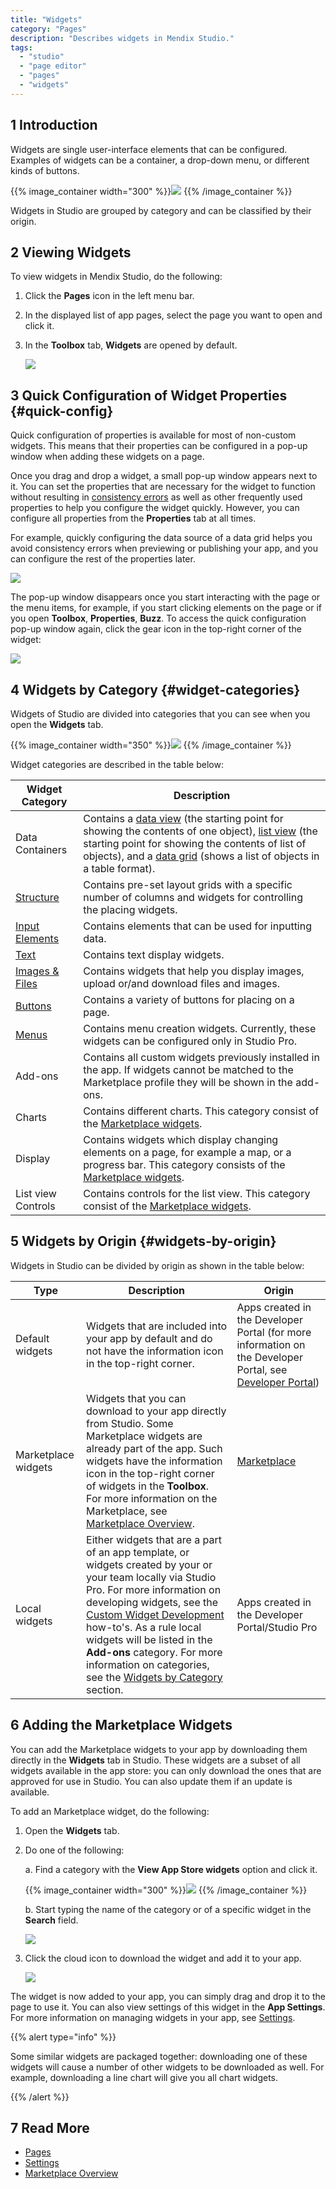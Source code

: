 ```yaml
---
title: "Widgets"
category: "Pages"
description: "Describes widgets in Mendix Studio."
tags:
  - "studio"
  - "page editor"
  - "pages"
  - "widgets"
---
```


## 1 Introduction

Widgets are single user-interface elements that can be configured. Examples of widgets can be a container, a drop-down menu, or different kinds of buttons.

{{% image_container width="300" %}}![](attachments/page-editor-widgets/widgets-examples.png)
{{% /image_container %}}

Widgets in Studio are grouped by category and can be classified by their origin.

## 2 Viewing Widgets

To view widgets in Mendix Studio, do the following:

1. Click the **Pages** icon in the left menu bar.

2. In the displayed list of app pages, select the page you want to open and click it.

3. In the **Toolbox** tab, **Widgets** are opened by default.

   ![](attachments/page-editor-widgets/toolbox-widgets.png)

## 3 Quick Configuration of Widget Properties {#quick-config}

Quick configuration of properties is available for most of non-custom widgets. This means that their properties can be configured in a pop-up window when adding these widgets on a page.

Once you drag and drop a widget, a small pop-up window appears next to it. You can set the properties that are necessary for the widget to function without resulting in [consistency errors](consistency-errors) as well as other frequently used properties to help you configure the widget quickly. However, you can configure all properties from the **Properties** tab at all times.

For example, quickly configuring the data source of a data grid helps you avoid consistency errors when previewing or publishing your app, and you can configure the rest of the properties later.

![](attachments/page-editor-widgets/quick-config.png)

The pop-up window disappears once you start interacting with the page or the menu items, for example, if you start clicking elements on the page or if you open **Toolbox**, **Properties**, **Buzz**. To access the quick configuration pop-up window again, click the gear icon in the top-right corner of the widget:

![](attachments/page-editor-widgets/quick-widget-icon.png)

## 4 Widgets by Category {#widget-categories}

Widgets of Studio are divided into categories that you can see when you open the **Widgets** tab.

{{% image_container width="350" %}}![](attachments/page-editor-widgets/widgets-categories.png)
{{% /image_container %}}

Widget categories are described in the table below:

| Widget Category                                        | Description                                                                                                                                                                                                                                                                                                                |
| ------------------------------------------------------ | -------------------------------------------------------------------------------------------------------------------------------------------------------------------------------------------------------------------------------------------------------------------------------------------------------------------------- |
| Data Containers                                        | Contains a [data view](page-editor-data-view-list-view) (the starting point for showing the contents of one object),  [list view](page-editor-data-view-list-view) (the starting point for showing the contents of list of objects), and a [data grid](page-editor-data-grid) (shows a list of objects in a table format). |
| [Structure](page-editor-widgets-structure)             | Contains pre-set layout grids with a specific number of columns and widgets for controlling the placing widgets.                                                                                                                                                                                                           |
| [Input Elements](page-editor-widgets-input-elements)   | Contains elements that can be used for inputting data.                                                                                                                                                                                                                                                                     |
| [Text](page-editor-widgets-text)                       | Contains text display widgets.                                                                                                                                                                                                                                                                                             |
| [Images & Files](page-editor-widgets-images-and-files) | Contains widgets that help you display images, upload or/and download files and images.                                                                                                                                                                                                                                    |
| [Buttons](page-editor-widgets-buttons)                 | Contains a variety of buttons for placing on a page.                                                                                                                                                                                                                                                                       |
| [Menus](/refguide8/menu-widgets)                       | Contains menu creation widgets. Currently, these widgets can be configured only in Studio Pro.                                                                                                                                                                                                                             |
| Add-ons                                                | Contains all custom widgets previously installed in the app. If widgets cannot be matched to the Marketplace profile they will be shown in the add-ons.                                                                                                                                                                    |
| Charts                                                 | Contains different charts. This category consist of the [Marketplace widgets](#app-store-widgets).                                                                                                                                                                                                                         |
| Display                                                | Contains widgets which display changing elements on a page, for example a map, or a progress bar. This category consists of the [Marketplace widgets](#app-store-widgets).                                                                                                                                                 |
| List view Controls                                     | Contains controls for the list view. This category consist of the [Marketplace widgets](#app-store-widgets).                                                                                                                                                                                                               |

## 5 Widgets by Origin {#widgets-by-origin}

Widgets in Studio can be divided by origin as shown in the table below:

| Type                                         | Description                                                                                                                                                                                                                                                                                                                                                                                                               | Origin                                                                                                                              |
| -------------------------------------------- | ------------------------------------------------------------------------------------------------------------------------------------------------------------------------------------------------------------------------------------------------------------------------------------------------------------------------------------------------------------------------------------------------------------------------- | ----------------------------------------------------------------------------------------------------------------------------------- |
| Default widgets                              | Widgets that are included into your app by default and do not have the information icon in the top-right corner.                                                                                                                                                                                                                                                                                                          | Apps created in the Developer Portal (for more information on the Developer Portal, see [Developer Portal](/developerportal/index)) |
| Marketplace widgets<a name="app-store-widgets"></a> | Widgets that you can download to your app directly from Studio. Some Marketplace widgets are already part of the app. Such widgets have the information icon in the top-right corner of widgets in the **Toolbox**. <br />For more information on the Marketplace, see [Marketplace Overview](/appstore/general/app-store-overview).                                                                                | [Marketplace](/appstore/)                                                                                                           |
| Local widgets                                | Either widgets that are a part of an app template, or widgets created by your or your team locally via Studio Pro. For more information on developing widgets, see the [Custom Widget Development](/howto8/extensibility/widget-development) how-to's. As a rule local widgets will be listed in the **Add-ons** category. For more information on categories, see the [Widgets by Category](#widget-categories) section. | Apps created in the  Developer Portal/Studio Pro                                                                                    |

## 6 Adding the Marketplace Widgets

You can add the Marketplace widgets to your app by downloading them directly in the **Widgets** tab in Studio. These widgets are a subset of all widgets available in the app store: you can only download the ones that are approved for use in Studio. You can also update them if an update is available.

To add an Marketplace widget, do the following:

1. Open the **Widgets** tab.

2.  Do one of the following: <br />

    a. Find a category with the **View App Store widgets** option and click it.  <br />

    {{% image_container width="300" %}}![](attachments/page-editor-widgets/view-app-store-widgets.png)
 {{% /image_container %}}<br />

    b.  Start typing the name of the category or of a specific widget in the **Search** field. <br />

    ![](attachments/page-editor-widgets/slider.png)

3.  Click the cloud icon to download the widget and add it to your app.

    ![](attachments/page-editor-widgets/app-store-download.png)

The widget is now added to your app, you can simply drag and drop it to the page to use it. You can also view settings of this widget in the **App Settings**.  For more information on managing widgets in your app, see [Settings](settings).

{{% alert type="info" %}}

Some similar widgets are packaged together: downloading one of these widgets will cause a number of other widgets to be downloaded as well. For example, downloading a line chart will give you all chart widgets.

{{% /alert %}}

## 7 Read More

* [Pages](page-editor)
* [Settings](settings)
* [Marketplace Overview](/appstore/general/app-store-overview)
